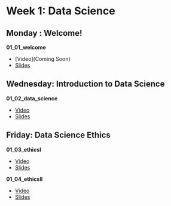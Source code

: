# Week 1: Data Science

## Monday : Welcome!

**01_01_welcome**
- [Video](Coming Soon)
- [Slides](https://github.com/COGS108/Lectures-Sp20/tree/master/01_data_science/01_01_welcome.pdf)

## Wednesday: Introduction to Data Science

**01_02_data_science**
- [Video](https://youtu.be/wRjjilKQY8U)
- [Slides](https://github.com/COGS108/Lectures-Sp20/tree/master/01_data_science/01_02_data_science.pdf)

## Friday: Data Science Ethics

**01_03_ethicsI**
- [Video](https://youtu.be/5IZK05vmVuw)
- [Slides](https://github.com/COGS108/Lectures-Sp20/tree/master/01_data_science/01_03_ethicsI.pdf)

**01_04_ethicsII**
- [Video](https://youtu.be/7MY9lLlFI58)
- [Slides](https://github.com/COGS108/Lectures-Sp20/tree/master/01_data_science/01_04_ethicsII.pdf)